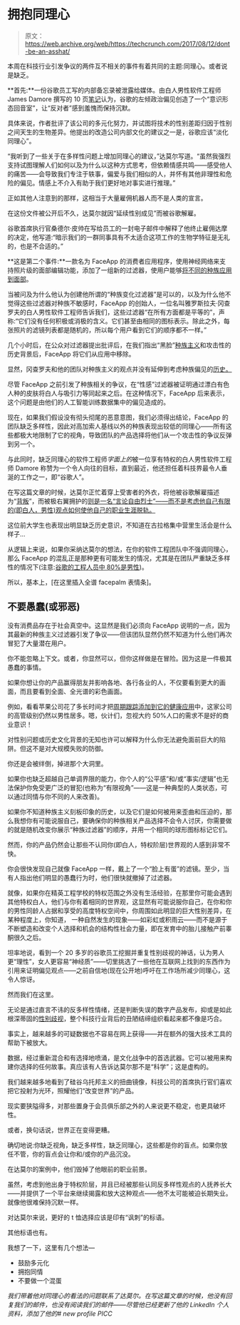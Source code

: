 # 拥抱同理心 

> 原文：<https://web.archive.org/web/https://techcrunch.com/2017/08/12/dont-be-an-asshat/>

本周在科技行业引发争议的两件互不相关的事件有着共同的主题:同理心。或者说是缺乏。

**首先:**一份谷歌员工写的内部备忘录被泄露给媒体。由白人男性软件工程师 James Damore 撰写的 10 页[笔记](https://web.archive.org/web/20230129092230/https://www.documentcloud.org/documents/3914586-Googles-Ideological-Echo-Chamber.html)认为，谷歌的左倾政治偏见创造了一个“意识形态回音室”，让“反对者”感到羞愧而保持沉默。

具体来说，作者批评了该公司的多元化努力，并试图将技术的性别差距归因于性别之间天生的生物差异。他提出的改造公司内部文化的建议之一是，谷歌应该“淡化同理心”。

“我听到了一些关于在多样性问题上增加同理心的建议，”达莫尔写道。“虽然我强烈支持试图理解人们如何以及为什么以这种方式思考，但依赖情感共鸣——感受他人的痛苦——会导致我们专注于轶事，偏爱与我们相似的人，并怀有其他非理性和危险的偏见。情感上不介入有助于我们更好地对事实进行推理。”

正如其他人注意到的那样，这相当于大量雇佣机器人而不是人类的宣言。

在这份文件被公开后不久，达莫尔就因“延续性别成见”而被谷歌解雇。

谷歌首席执行官桑德尔·皮帅在写给员工的一封电子邮件中解释了他终止雇佣达摩的决定，他写道:“暗示我们的一群同事具有不太适合这项工作的生物学特征是无礼的，也是不合适的。”

**这是第二个事件:**一款名为 FaceApp 的消费者应用程序，使用神经网络来支持照片级的面部编辑功能，添加了一组新的过滤器，使用户能够[将不同的种族应用到面部](https://web.archive.org/web/20230129092230/https://techcrunch.com/2017/08/09/faceapps-ill-advised-new-update-adds-ethnicity-filters/)。

当被问及为什么他认为创建他所谓的“种族变化过滤器”是可以的，以及为什么他不觉得这些过滤器对种族不敏感时，FaceApp 的创始人，一位名叫雅罗斯拉夫·冈查罗夫的白人男性软件工程师告诉我们，这些过滤器“在所有方面都是平等的”，声称:“它们没有任何积极或消极的含义。它们甚至由相同的图标表示。除此之外，每张照片的滤镜列表都是随机的，所以每个用户看到它们的顺序都不一样。”

几个小时后，在公众对过滤器提出批评后，在我们指出“黑脸”[种族主义](https://web.archive.org/web/20230129092230/https://techcrunch.com/2017/08/09/faceapps-ill-advised-new-update-adds-ethnicity-filters/)和攻击性的历史背景后，FaceApp 将它们从应用中移除。

显然，冈查罗夫和他的团队对种族主义的观点并没有延伸到考虑种族偏见的[历史。](https://web.archive.org/web/20230129092230/https://en.wikipedia.org/wiki/Blackface)

尽管 FaceApp 之前引发了种族相关的争议，在“性感”过滤器被证明通过漂白有色人种的皮肤将白人与吸引力等同起来之后。在这种情况下，FaceApp 后来表示，这个问题是由他们的人工智能训练数据集中的偏见造成的。

现在，如果我们假设没有彻头彻尾的恶意意图，我们必须得出结论，FaceApp 的团队缺乏多样性，因此对高加索人基线以外的种族表现出较低的同理心——所有这些都极大地限制了它的视角，导致团队的产品选择将他们从一个攻击性的争议反弹到另一个。

与此同时，缺乏同理心的软件工程师*字面上的*被一位享有特权的白人男性软件工程师 Damore 称赞为一个令人向往的目标，直到最近，他还担任着科技界最令人垂涎的工作之一，即“谷歌人”。

在写这篇文章的时候，达莫尔正忙着穿上受害者的外衣，将他被谷歌解雇描述为“[背叛](https://web.archive.org/web/20230129092230/https://www.bloomberg.com/news/videos/2017-08-10/fired-engineer-damore-i-feel-google-betrayed-me-video)”，而被极右翼拥护的[则是一名“言论自由烈士”——而不是考虑他自己有限的(即白人，男性)观点如何使他自己的职业生涯脱轨。](https://web.archive.org/web/20230129092230/https://www.theguardian.com/technology/2017/aug/09/james-damore-google-memo-youtube-interviews)

这位前大学生也表现出明显缺乏历史意识，不知道在古拉格集中营里生活会是什么样子…

从逻辑上来说，如果你采纳达莫尔的想法，在你的软件工程团队中不强调同理心，那么 FaceApp 的混乱正是那种更有可能发生的情况，尤其是在团队严重缺乏多样性的情况下(注意:[谷歌的工程人员中 80%是男性](https://web.archive.org/web/20230129092230/https://www.blog.google/topics/diversity/making-progress-diversity-and-inclusion/))。

所以，基本上，[在这里插入全谱 facepalm 表情条]。

## 不要愚蠢(或邪恶)

没有消费品存在于社会真空中。这显然是我们必须向 FaceApp 说明的一点，因为其最新的种族主义过滤器引发了争议——但该团队显然仍然不知道为什么他们再次冒犯了大量潜在用户。

你不能忽略上下文。或者，你显然可以，但你这样做是在冒险。因为这是一件极其愚蠢的事情。

如果你想让你的产品赢得朋友并影响各地、各行各业的人，不仅要看到更大的画面，而且要看到全面、全光谱的彩色画面。

例如，看看苹果公司花了多长时间才把[周期跟踪添加到它的健康应用](https://web.archive.org/web/20230129092230/https://techcrunch.com/2015/06/09/apple-stops-ignoring-womens-health-with-ios-9-healthkit-update-now-featuring-period-tracking/)中，这家公司的高管级别仍然以男性居多。嗯，伙计们，忽视大约 50%人口的需求不是好的商业意识！

对性别问题或历史文化背景的无知也许可以解释为什么你无法避免面前巨大的陷阱。但这不是对大规模失败的防御。

你还是会被绊倒，掉进那个大洞里。

如果你也缺乏超越自己单调界限的能力，你个人的“公平感”和/或“事实/逻辑”也无法保护你免受更广泛的冒犯(也称为“有限视角”——这是一种典型的人类状态，可以通过同情与你不同的人来改善)。

如果你不知道种族主义刻板印象的历史，以及它们是如何被用来歪曲和压迫的，那么我想你有可能说服自己，要确保你的种族相关产品选择不会令人讨厌，你需要做的就是随机改变你展示“种族过滤器”的顺序，并用一个相同的球形图标标记它们。

然而，你的产品仍然会让那些不认同你(即白人，特权阶层)世界观的人感到非常不快。

你会很快发现自己就像 FaceApp 一样，戴上了一个“脸上有蛋”的滤镜。至少，当有人指出他们明显的愚蠢行为时，他们很快就撤掉了过滤器。

就像，如果你在精英工程学校的特权范围之外没有生活经验，在那里你可能会遇到其他特权白人，他们与你有着相同的世界观，这显然有可能说服你自己，在你和你的男性同龄人占据和享受的高度特权空间中，你周围如此明显的巨大性别差异，在某种程度上，你知道， 一种自然发生的现象——如彩虹或积雨云——而不是源于不断塑造和改变个人选择和机会的结构性社会力量，即在发育中的胎儿接触产前睾酮很久之后。

坦率地说，看到一个 20 多岁的谷歌员工挖掘并重复性别歧视的神话，认为男人更“理性”，女人更容易“神经质”——切里挑选了一些他在互联网上找到的东西作为引用来证明偏见观点——之前自信地(现在公开地)呼吁在工作场所减少同理心，这令人惊讶。

然而我们在这里。

无论是通过直言不讳的反多样性情绪，还是判断失误的数字产品发布，抑或是如此根深蒂固的[性别歧视](https://web.archive.org/web/20230129092230/https://techcrunch.com/2017/06/13/uber-board-member-gets-sexist-at-a-sexism-apology-all-hands/)，整个科技行业背后的丑陋结缔组织看起来都不像是巧合。

事实上，越来越多的可疑数据也不容易在网上获得——并在额外的强大技术工具的帮助下被放大。

数据，经过重新混合和有选择地喷涌，是文化战争中的首选武器。它可以被用来构建你选择的任何故事。真应该有人告诉达莫尔那不是“科学”；这是虚构的。

我们越来越多地看到了硅谷乌托邦主义的扭曲镜像，科技公司的首席执行官们喜欢把它投射为光环，照耀他们“改变世界”的产品。

现实要狭隘得多，对那些置身于会员俱乐部之外的人来说更不稳定，也更具破坏性。

或者，换句话说，世界正在变得更糟。

确切地说:你缺乏视角，缺乏多样性，缺乏同理心，这些都是你的盲点。如果你放任不管，你的盲点会让你和/或你的产品沉没。

在达莫尔的案例中，他们毁掉了他眼前的职业前景。

虽然，考虑到他出身于特权阶层，并且已经被那些认同反多样性观点的人抚养长大——并提供了一个平台来继续揭露和放大这种观点——他不太可能被迫长期失业。就像他很难保持沉默一样。

对达莫尔来说，更好的 t 恤选择应该是印有“讽刺”的标语。

其他标语也有。

我想了一下，这里有几个想法—

*   鼓励多元化
*   拥抱同情
*   不要做一个混蛋

*我们带着他对同理心的看法的问题联系了达莫尔。在写这篇文章的时候，他没有回复我们的邮件，也没有阅读我们的邮件——尽管他已经更新了他的 LinkedIn 个人资料，添加了他的# new profile PICC*